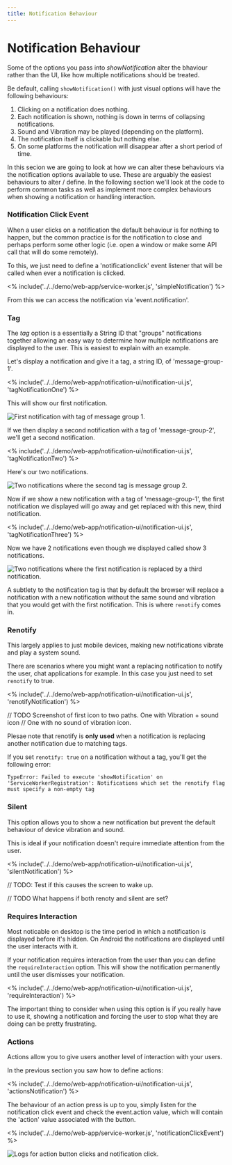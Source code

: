 ```yaml
---
title: Notification Behaviour
---
```

# Notification Behaviour

Some of the options you pass into *showNotification*  alter the bhaviour
rather than the UI, like how multiple notifications should be treated.

Be default, calling `showNotification()` with just visual options will have
the following behaviours:

1. Clicking on a notification does nothing.
1. Each notification is shown, nothing is down in terms of collapsing
notifications.
1. Sound and Vibration may be played (depending on the platform).
1. The notification itself is clickable but nothing else.
1. On some platforms the notification will disappear after a short
period of time.

In this secion we are going to look at how we can alter these behaviours
via the notification options available to use. These are arguably the easiest
behaviours to alter / define. In the following section we'll look at the code
to perform common tasks as well as implement more complex behaviours when
showing a notification or handling interaction.

### Notification Click Event

When a user clicks on a notification the default behaviour is for nothing
to happen, but the common practice is for the notification to close and
perhaps perform some other logic (i.e. open a window or make some API
call that will do some remotely).

To this, we just need to define a 'notificationclick' event listener
that will be called when ever a notification is clicked.

<% include('../../demo/web-app/service-worker.js', 'simpleNotification') %>

From this we can access the notification via 'event.notification'.

### Tag

The *tag* option is a essentially a String ID that "groups" notifications
together allowing an easy way to determine how multiple notifications
are displayed to the user. This is easiest to explain with an example.

Let's display a notification and give it a tag, a string ID, of
'message-group-1'.

<% include('../../demo/web-app/notification-ui/notification-ui.js', 'tagNotificationOne') %>

This will show our first notification.

![First notification with tag of message group 1.](/images/notification-screenshots/desktop/chrome-first-tag.png)

If we then display a second notification with a tag of 'message-group-2', we'll
get a second notification.

<% include('../../demo/web-app/notification-ui/notification-ui.js', 'tagNotificationTwo') %>

Here's our two notifications.

![Two notifications where the second tag is message group 2.](/images/notification-screenshots/desktop/chrome-second-tag.png)

Now if we show a new notification with a tag of 'message-group-1', the first
notification we displayed will go away and get replaced with this new, third
notification.

<% include('../../demo/web-app/notification-ui/notification-ui.js', 'tagNotificationThree') %>

Now we have 2 notifications even though we displayed called show 3
notifications.

![Two notifications where the first notification is replaced by a third notification.](/images/notification-screenshots/desktop/chrome-third-tag.png)

A subtlety to the notification tag is that by default the browser will replace
a notification with a new notification without the same sound and vibration
that you would get with the first notification. This is where `renotify` comes
in.

### Renotify

This largely applies to just mobile devices, making new notifications vibrate
and play a system sound.

There are scenarios where you might want a replacing notification to notify
the user, chat applications for example. In this case you just need to
set `renotify` to true.

<% include('../../demo/web-app/notification-ui/notification-ui.js', 'renotifyNotification') %>

// TODO Screenshot of first icon to two paths. One with Vibration + sound icon
// One with no sound of vibration icon.

Plesae note that renotify is **only used** when a notification is replacing
another notification due to matching tags.

If you set `renotify: true` on a notification without a tag, you'll get the
following error:

    TypeError: Failed to execute 'showNotification' on 'ServiceWorkerRegistration': Notifications which set the renotify flag must specify a non-empty tag

### Silent

This option allows you to show a new notification but prevent the default
behaviour of device vibration and sound.

This is ideal if your notification doesn't require immediate attention
from the user.

<% include('../../demo/web-app/notification-ui/notification-ui.js', 'silentNotification') %>

// TODO: Test if this causes the screen to wake up.

// TODO What happens if both renoty and silent are set?

### Requires Interaction

Most noticable on desktop is the time period in which a notification is
displayed before it's hidden. On Android the notifications are displayed until
the user interacts with it.

If your notification requires interaction from the user than you can define
the `requireInteraction` option. This will show the notification permanently
until the user dismisses your notification.

<% include('../../demo/web-app/notification-ui/notification-ui.js', 'requireInteraction') %>

The important thing to consider when using this option is if you really have
to use it, showing a notification and forcing the user to stop what they are
doing can be pretty frustrating.

### Actions

Actions allow you to give users another level of interaction with your users.

In the previous section you saw how to define actions:

<% include('../../demo/web-app/notification-ui/notification-ui.js', 'actionsNotification') %>

The behaviour of an action press is up to you, simply listen for the notification
click event and check the event.action value, which will contain the 'action' value
associated with the button.

<% include('../../demo/web-app/service-worker.js', 'notificationClickEvent') %>

![Logs for action button clicks and notification click.](/images/notification-screenshots/action-button-click-logs.png)
